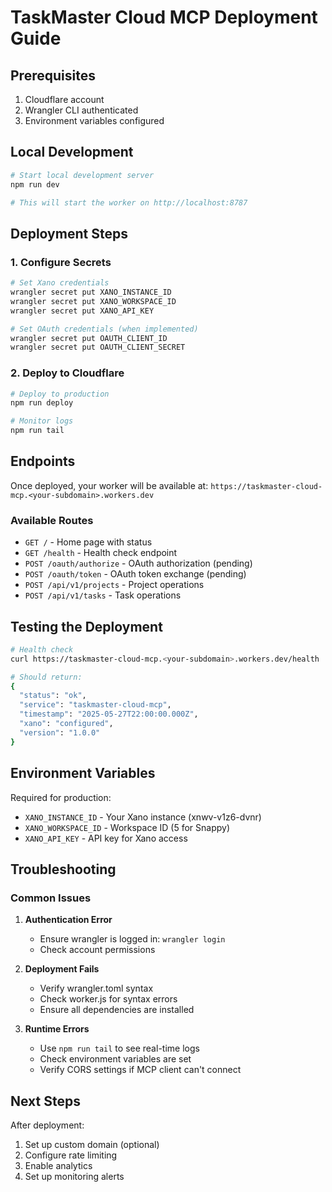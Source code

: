 # TaskMaster Cloud MCP Deployment Guide

## Prerequisites

1. Cloudflare account
2. Wrangler CLI authenticated
3. Environment variables configured

## Local Development

```bash
# Start local development server
npm run dev

# This will start the worker on http://localhost:8787
```

## Deployment Steps

### 1. Configure Secrets

```bash
# Set Xano credentials
wrangler secret put XANO_INSTANCE_ID
wrangler secret put XANO_WORKSPACE_ID  
wrangler secret put XANO_API_KEY

# Set OAuth credentials (when implemented)
wrangler secret put OAUTH_CLIENT_ID
wrangler secret put OAUTH_CLIENT_SECRET
```

### 2. Deploy to Cloudflare

```bash
# Deploy to production
npm run deploy

# Monitor logs
npm run tail
```

## Endpoints

Once deployed, your worker will be available at:
`https://taskmaster-cloud-mcp.<your-subdomain>.workers.dev`

### Available Routes

- `GET /` - Home page with status
- `GET /health` - Health check endpoint
- `POST /oauth/authorize` - OAuth authorization (pending)
- `POST /oauth/token` - OAuth token exchange (pending)
- `POST /api/v1/projects` - Project operations
- `POST /api/v1/tasks` - Task operations

## Testing the Deployment

```bash
# Health check
curl https://taskmaster-cloud-mcp.<your-subdomain>.workers.dev/health

# Should return:
{
  "status": "ok",
  "service": "taskmaster-cloud-mcp",
  "timestamp": "2025-05-27T22:00:00.000Z",
  "xano": "configured",
  "version": "1.0.0"
}
```

## Environment Variables

Required for production:
- `XANO_INSTANCE_ID` - Your Xano instance (xnwv-v1z6-dvnr)
- `XANO_WORKSPACE_ID` - Workspace ID (5 for Snappy)
- `XANO_API_KEY` - API key for Xano access

## Troubleshooting

### Common Issues

1. **Authentication Error**
   - Ensure wrangler is logged in: `wrangler login`
   - Check account permissions

2. **Deployment Fails**
   - Verify wrangler.toml syntax
   - Check worker.js for syntax errors
   - Ensure all dependencies are installed

3. **Runtime Errors**
   - Use `npm run tail` to see real-time logs
   - Check environment variables are set
   - Verify CORS settings if MCP client can't connect

## Next Steps

After deployment:
1. Set up custom domain (optional)
2. Configure rate limiting
3. Enable analytics
4. Set up monitoring alerts